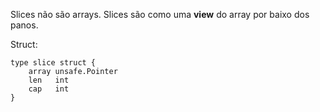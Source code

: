 Slices não são arrays. Slices são como uma **view** do array por baixo dos panos.

Struct: 

```
type slice struct {
	array unsafe.Pointer
	len   int
	cap   int
}
```